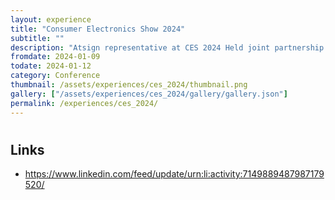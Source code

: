 ```yaml
---
layout: experience
title: "Consumer Electronics Show 2024"
subtitle: ""
description: "Atsign representative at CES 2024 Held joint partnership demo with Qt"
fromdate: 2024-01-09
todate: 2024-01-12
category: Conference
thumbnail: /assets/experiences/ces_2024/thumbnail.png
gallery: ["/assets/experiences/ces_2024/gallery/gallery.json"]
permalink: /experiences/ces_2024/
---
```


#

## Links

- https://www.linkedin.com/feed/update/urn:li:activity:7149889487987179520/
